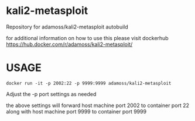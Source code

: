 # kali2-metasploit
Repository for adamoss/kali2-metasploit autobuild

for additional information on how to use this please visit dockerhub
https://hub.docker.com/r/adamoss/kali2-metasploit/

USAGE
========
```
docker run -it -p 2002:22 -p 9999:9999 adamoss/kali2-metasploit
```
Adjust the -p port settings as needed

the above settings will forward host machine port 2002 to container port 22 along with host machine port 9999 to container port 9999
